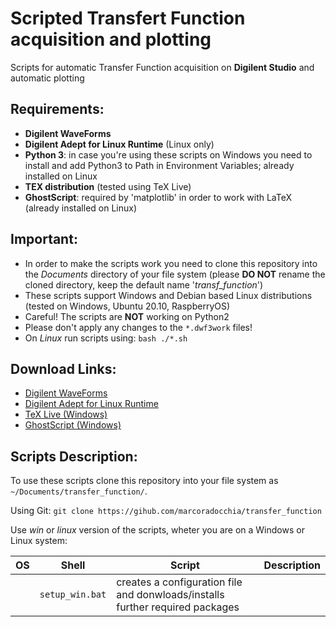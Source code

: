 # Scripted Transfert Function acquisition and plotting
Scripts for automatic Transfer Function acquisition on __Digilent Studio__ and automatic plotting

## Requirements:
* __Digilent WaveForms__
* __Digilent Adept for Linux Runtime__ (Linux only)
* __Python 3__: in case you're using these scripts on Windows you need to install and add Python3 to Path in Environment Variables; already installed on Linux
* __TEX distribution__ (tested using TeX Live)
* __GhostScript__: required by 'matplotlib' in order to work with LaTeX (already installed on Linux)


## Important:
* In order to make the scripts work you need to clone this repository into the _Documents_ directory of your file system (please __DO NOT__ rename the cloned directory, keep the default name '_transf\_function_')
* These scripts support Windows and Debian based Linux distributions (tested on Windows, Ubuntu 20.10, RaspberryOS)
* Careful! The scripts are __NOT__ working on Python2
* Please don't apply any changes to the ```*.dwf3work``` files!
* On _Linux_ run scripts using: ```bash ./*.sh```


## Download Links:
* [Digilent WaveForms](https://mautic.digilentinc.com/waveforms-download)
* [Digilent Adept for Linux Runtime](https://mautic.digilentinc.com/adept-runtime-download)
* [TeX Live (Windows)](https://tug.org/texlive/acquire-netinstall.html)
* [GhostScript (Windows)](https://ghostscript.com/download/gsdnld.html)


## Scripts Description:
To use these scripts clone this repository into your file system as ```~/Documents/transfer_function/```.

Using Git: ```git clone https://gihub.com/marcoradocchia/transfer_function```

Use _win_ or _linux_ version of the scripts, wheter you are on a Windows or Linux system:

OS | Shell | Script | Description
-- | ----- | ------ | -----------
   |       | ```setup_win.bat``` | creates a configuration file and donwloads/installs further required packages


<!-- * , ```setup_linux.sh```: 
* ```start_measure_win.bat```, ```start_measure_linux.sh```: starts a transfer function measurement in _WaveForms_, saves a ```*.csv``` file containing the data and asks you if you want to immediately plot it
* ```plot_win.bat```, ```plot_linux.sh```: plots data in a given ```*.csv``` file(s) (columns in the input file need to be [frequency, input voltage, output voltage, gain, gain (dB), phase]); if more than a file is given, merges all the plots into a single one, labelling each curve with the ```*.csv``` file name -->
